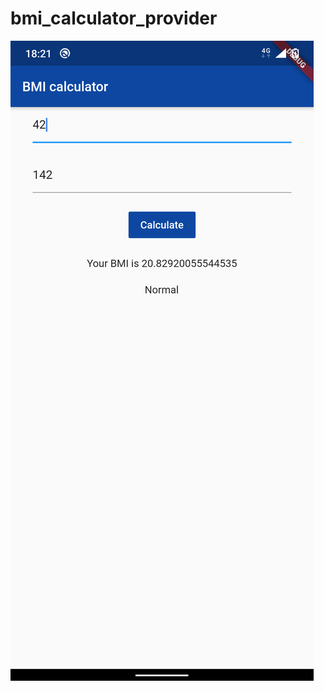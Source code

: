 # bmi_calculator_provider
![bmi](https://github.com/arunramarumugam25/bmi_calculator_provider/blob/master/Screenshot_bmi_calculator.png)
